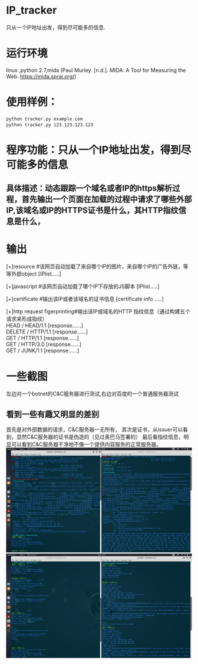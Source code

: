 # IP_tracker
只从一个IP地址出发，得到尽可能多的信息.
# 运行环境
linux ,python 2.7,mida	(Paul Murley. [n.d.]. MIDA: A Tool for Measuring the Web. https://mida.sprai.org/)

# 使用样例：
	python tracker.py example.com
	python tracker.py 123.123.123.123

# 程序功能：只从一个IP地址出发，得到尽可能多的信息

## 具体描述：动态跟踪一个域名或者IP的https解析过程，首先输出一个页面在加载的过程中请求了哪些外部IP,该域名或IP的HTTPS证书是什么，其HTTP指纹信息是什么，
# 输出
[+]resource	#该网页自动加载了来自哪个IP的图片，来自哪个IP的广告外链，等等外部object 
[IPlist.....]

[+]javascript	#该网页自动加载了哪个IP下存放的JS脚本 
[IPlist.....]

[+]certificate  #输出该IP或者该域名的证书信息 
[certificate info .....] 
 
 
[+]http request figerprinting#输出该IP或域名的HTTP 指纹信息（通过构建五个请求来形成指纹）  
HEAD / HEAD/1.1
[response......]  
DELETE / HTTP/1.1
[response......]  
 GET / HTTP/1.1
[response......]  
 GET / HTTP/3.0
[response......]  
 GET / JUNK/1.1
[response......]  
# 一些截图
 左边对一个botnet的C&C服务器进行测试,右边对百度的一个普通服务器测试  
 ## 看到一些有趣又明显的差别  
 首先是对外部数据的请求，C&C服务器一无所有，
 其次是证书，从issuer可以看到，显然C&C服务器的证书是伪造的（见过奥巴马签署的）
 最后看指纹信息，明显可以看到C&C服务器干净地不像一个提供内容服务的正常服务器。
![前半部分](https://github.com/sunxueliang96/IP_tracker/blob/master/screen%20shot/Screenshot%20from%202019-11-11%2012-33-40.png)
![后半部分](https://github.com/sunxueliang96/IP_tracker/blob/master/screen%20shot/Screenshot%20from%202019-11-11%2012-33-59.png)
